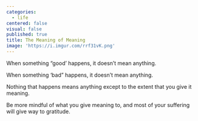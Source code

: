 ```yaml
---
categories:
  - life
centered: false
visual: false
published: true
title: The Meaning of Meaning
image: 'https://i.imgur.com/rrf31vK.png'
---
```

When something “good’ happens,
it doesn’t mean anything.

When something ‘bad” happens,
it doesn’t mean anything.

Nothing that happens
means anything
except to the extent
that you give it meaning.

Be more mindful
of what you give meaning to,
and most of your suffering
will give way to gratitude.

